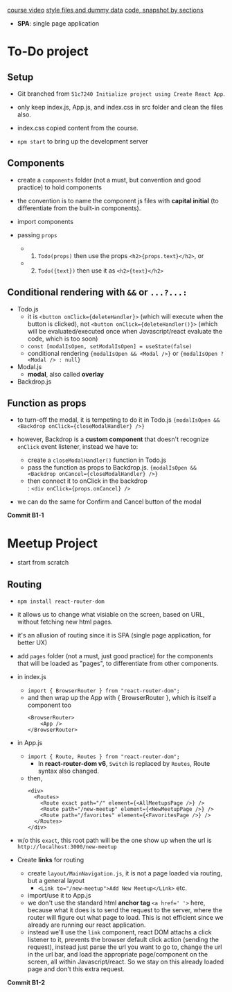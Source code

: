[course video](https://www.youtube.com/watch?v=Dorf8i6lCuk&t=27s)
[style files and dummy data](https://github.com/academind/react-complete-guide-code/tree/zz-reactjs-summary/extra-files)
[code, snapshot by sections](https://github.com/academind/react-complete-guide-code/tree/zz-reactjs-summary/extra-files)

- **SPA**: single page application

# To-Do project

## Setup

- Git branched from `51c7240 Initialize project using Create React App`.
- only keep index.js, App.js, and index.css in src folder and clean the files also.
- index.css copied content from the course.

- `npm start` to bring up the development server

## Components

- create a `components` folder (not a must, but convention and good practice) to hold components
- the convention is to name the component js files with **capital initial** (to differentiate from the built-in components).

- import components
- passing `props`
  - 1. `Todo(props)` then use the props `<h2>{props.text}</h2>`, or
  - 2. `Todo({text})` then use it as `<h2>{text}</h2>`

## Conditional rendering with `&&` or `...?...:`

- Todo.js
  - it is `<button onClick={deleteHandler}>` (which will execute when the button is clicked), not `<button onClick={deleteHandler()}>` (which will be evaluated/executed once when Javascript/react evaluate the code, which is too soon)
  - `const [modalIsOpen, setModalIsOpen] = useState(false)`
  - conditional rendering `{modalIsOpen && <Modal />}` or `{modalIsOpen ? <Modal /> : null}`
- Modal.js
  - **modal**, also called **overlay**
- Backdrop.js

## Function as props

- to turn-off the modal, it is tempeting to do it in Todo.js `{modalIsOpen && <Backdrop onClick={closeModalHandler} />}`
- however, Backdrop is a **custom component** that doesn't recognize `onClick` event listener, instead we have to:

  - create a `closeModalHandler()` function in Todo.js
  - pass the function as props to Backdrop.js. `{modalIsOpen && <Backdrop onCancel={closeModalHandler} />}`
  - then connect it to onClick in the backdrop <div>: `<div onClick={props.onCancel} />`

- we can do the same for Confirm and Cancel button of the modal

**Commit B1-1**

# Meetup Project

- start from scratch

## Routing

- `npm install react-router-dom`

- it allows us to change what visiable on the screen, based on URL, without fetching new html pages.
- it's an allusion of routing since it is SPA (single page application, for better UX)

- add `pages` folder (not a must, just good practice) for the components that will be loaded as "pages", to differentiate from other components.

- in index.js
  - `import { BrowserRouter } from "react-router-dom";`
  - and then wrap up the App with { BrowserRouter }, which is itself a component too
    ```
    <BrowserRouter>
        <App />
    </BrowserRouter>
    ```
- in App.js

  - `import { Route, Routes } from "react-router-dom";`
    - In **react-router-dom v6**, `Switch` is replaced by `Routes`, Route syntax also changed.
  - then,
    ```
    <div>
      <Routes>
        <Route exact path="/" element={<AllMeetupsPage />} />
        <Route path="/new-meetup" element={<NewMeetupPage />} />
        <Route path="/favorites" element={<FavoritesPage />} />
      </Routes>
    </div>
    ```

- w/o this `exact`, this root path will be the one show up when the url is `http://localhost:3000/new-meetup`

- Create **links** for routing
  - create `layout/MainNavigation.js`, it is not a page loaded via routing, but a general layout
    - `<Link to="/new-meetup">Add New Meetup</Link>` etc.
  - import/use it to App.js
  - we don't use the standard html **anchor tag** `<a href=' '>` here, because what it does is to send the request to the server, where the router will figure out what page to load. This is not efficient since we already are running our react application.
  - instead we'll use the `link` component, react DOM attachs a click listener to it, prevents the browser default click action (sending the request), instead just parse the url you want to go to, change the url in the url bar, and load the appropriate page/component on the screen, all within Javascript/react. So we stay on this already loaded page and don't this extra request.

**Commit B1-2**
